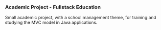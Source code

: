 ### Academic Project - Fullstack Education 

Small academic project, with a school management theme, for training and studying the MVC model in Java applications.
